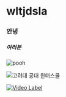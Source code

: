 # wltjdsla

### 안녕

##### 여러분

![pooh](https://encrypted-tbn0.gstatic.com/images?q=tbn:ANd9GcQW0Z94iqO01RBz7uaesVFC5hG-J4y-ldNCHg&usqp=CAU)

![고려대 공대 윈터스쿨](https://user-images.githubusercontent.com/122244636/211242112-d783b029-70b0-40cb-b646-6004f227ec93.png)

[![Video Label](http://img.youtube.com/vi/uLR1RNqJ1Mw/0.jpg)](https://youtu.be/uLR1RNqJ1Mw?t=0s)
